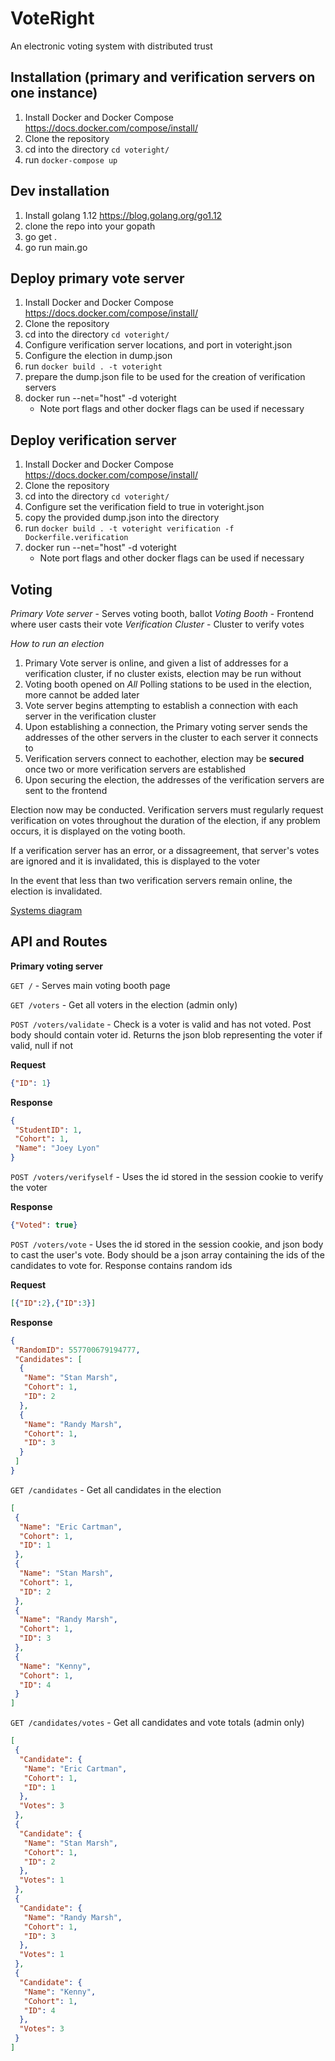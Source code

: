 # VoteRight

An electronic voting system with distributed trust

## Installation (primary and verification servers on one instance)

1) Install Docker and Docker Compose https://docs.docker.com/compose/install/
2) Clone the repository
3) cd into the directory `cd voteright/`
4) run `docker-compose up`

## Dev installation

1) Install golang 1.12 https://blog.golang.org/go1.12
2) clone the repo into your gopath
3) go get .
4) go run main.go

## Deploy primary vote server

1) Install Docker and Docker Compose https://docs.docker.com/compose/install/
2) Clone the repository
3) cd into the directory `cd voteright/`
4) Configure verification server locations, and port in voteright.json
4) Configure the election in dump.json
5) run `docker build . -t voteright`
6) prepare the dump.json file to be used for the creation of verification servers
7) docker run --net="host" -d voteright
    - Note port flags and other docker flags can be used if necessary

## Deploy verification server

1) Install Docker and Docker Compose https://docs.docker.com/compose/install/
2) Clone the repository
3) cd into the directory `cd voteright/`
4) Configure set the verification field to true in voteright.json
4) copy the provided dump.json into the directory
5) run `docker build . -t voteright verification -f Dockerfile.verification`
6) docker run --net="host" -d voteright
    - Note port flags and other docker flags can be used if necessary



## Voting

*Primary Vote server* - Serves voting booth, ballot
*Voting Booth* - Frontend where user casts their vote
*Verification Cluster* - Cluster to verify votes

*How to run an election*

1) Primary Vote server is online, and given a list of addresses for a verification cluster, if no cluster exists, election may be run without
2) Voting booth opened on *All* Polling stations to be used in the election, more cannot be added later
3) Vote server begins attempting to establish a connection with each server in the verification cluster
4) Upon establishing a connection, the Primary voting server sends the addresses of the other servers in the cluster to each server it connects to
5) Verification servers connect to eachother, election may be __secured__ once two or more verification servers are established
6) Upon securing the election, the addresses of the verification servers are sent to the frontend

Election now may be conducted. Verification servers must regularly request verification on votes throughout the duration of the election, if any problem occurs, it is displayed on the voting booth.

If a verification server has an error, or a dissagreement, that server's votes are ignored and it is invalidated, this is displayed to the voter

In the event that less than two verification servers remain online, the election is invalidated.

[Systems diagram](verificationdiagram.pdf)

## API and Routes

**Primary voting server**

`GET /` - Serves main voting booth page

`GET /voters` - Get all voters in the election (admin only)

`POST /voters/validate` - Check is a voter is valid and has not voted. Post body should contain voter id. Returns the json blob representing the voter if valid, null if not

**Request**

```json
{"ID": 1}
```

**Response**

```json
{
 "StudentID": 1,
 "Cohort": 1,
 "Name": "Joey Lyon"
}
```

`POST /voters/verifyself` - Uses the id stored in the session cookie to verify the voter

**Response**
```json
{"Voted": true}
```

`POST /voters/vote` - Uses the id stored in the session cookie, and json body to cast the user's vote. Body should be a json array containing the ids of the candidates to vote for. Response contains random ids

**Request**

```json
[{"ID":2},{"ID":3}]
```

**Response**

```json
{
 "RandomID": 557700679194777,
 "Candidates": [
  {
   "Name": "Stan Marsh",
   "Cohort": 1,
   "ID": 2
  },
  {
   "Name": "Randy Marsh",
   "Cohort": 1,
   "ID": 3
  }
 ]
}
```

`GET /candidates` - Get all candidates in the election

```json
[
 {
  "Name": "Eric Cartman",
  "Cohort": 1,
  "ID": 1
 },
 {
  "Name": "Stan Marsh",
  "Cohort": 1,
  "ID": 2
 },
 {
  "Name": "Randy Marsh",
  "Cohort": 1,
  "ID": 3
 },
 {
  "Name": "Kenny",
  "Cohort": 1,
  "ID": 4
 }
]
```

`GET /candidates/votes` - Get all candidates and vote totals (admin only)

```json
[
 {
  "Candidate": {
   "Name": "Eric Cartman",
   "Cohort": 1,
   "ID": 1
  },
  "Votes": 3
 },
 {
  "Candidate": {
   "Name": "Stan Marsh",
   "Cohort": 1,
   "ID": 2
  },
  "Votes": 1
 },
 {
  "Candidate": {
   "Name": "Randy Marsh",
   "Cohort": 1,
   "ID": 3
  },
  "Votes": 1
 },
 {
  "Candidate": {
   "Name": "Kenny",
   "Cohort": 1,
   "ID": 4
  },
  "Votes": 3
 }
]
```